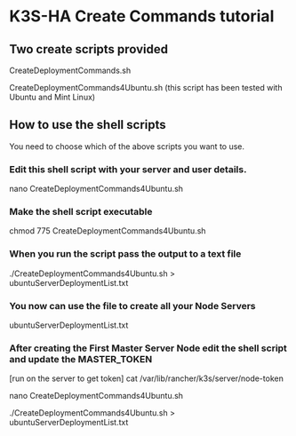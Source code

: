 # K3S-HA Create Commands tutorial

## Two create scripts provided

CreateDeploymentCommands.sh

CreateDeploymentCommands4Ubuntu.sh (this script has been tested with Ubuntu and Mint Linux)


## How to use the shell scripts
You need to choose which of the above scripts you want to use. 

### Edit this shell script with your server and user details.
nano CreateDeploymentCommands4Ubuntu.sh

### Make the shell script executable
chmod 775 CreateDeploymentCommands4Ubuntu.sh

### When you run the script pass the output to a text file
./CreateDeploymentCommands4Ubuntu.sh > ubuntuServerDeploymentList.txt

### You now can use the file to create all your Node Servers
ubuntuServerDeploymentList.txt

### After creating the First Master Server Node edit the shell script and update the MASTER_TOKEN  
[run on the server to get token] cat /var/lib/rancher/k3s/server/node-token

nano CreateDeploymentCommands4Ubuntu.sh

./CreateDeploymentCommands4Ubuntu.sh > ubuntuServerDeploymentList.txt
